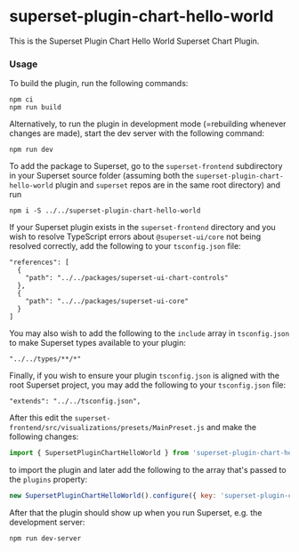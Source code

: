 # superset-plugin-chart-hello-world

This is the Superset Plugin Chart Hello World Superset Chart Plugin.

### Usage

To build the plugin, run the following commands:

```
npm ci
npm run build
```

Alternatively, to run the plugin in development mode (=rebuilding whenever changes are made), start the dev server with the following command:

```
npm run dev
```

To add the package to Superset, go to the `superset-frontend` subdirectory in your Superset source folder (assuming both the `superset-plugin-chart-hello-world` plugin and `superset` repos are in the same root directory) and run
```
npm i -S ../../superset-plugin-chart-hello-world
```

If your Superset plugin exists in the `superset-frontend` directory and you wish to resolve TypeScript errors about `@superset-ui/core` not being resolved correctly, add the following to your `tsconfig.json` file:

```
"references": [
  {
    "path": "../../packages/superset-ui-chart-controls"
  },
  {
    "path": "../../packages/superset-ui-core"
  }
]
```

You may also wish to add the following to the `include` array in `tsconfig.json` to make Superset types available to your plugin:

```
"../../types/**/*"
```

Finally, if you wish to ensure your plugin `tsconfig.json` is aligned with the root Superset project, you may add the following to your `tsconfig.json` file:

```
"extends": "../../tsconfig.json",
```

After this edit the `superset-frontend/src/visualizations/presets/MainPreset.js` and make the following changes:

```js
import { SupersetPluginChartHelloWorld } from 'superset-plugin-chart-hello-world';
```

to import the plugin and later add the following to the array that's passed to the `plugins` property:
```js
new SupersetPluginChartHelloWorld().configure({ key: 'superset-plugin-chart-hello-world' }),
```

After that the plugin should show up when you run Superset, e.g. the development server:

```
npm run dev-server
```

